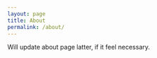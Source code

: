 ```yaml
---
layout: page
title: About
permalink: /about/
---
```


Will update about page latter, if it feel necessary.
